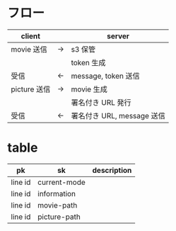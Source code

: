 # フロー

|client||server|
|-|-|-|
|movie 送信|→|s3 保管|
|||token 生成|
|受信|←|message, token 送信|
|picture 送信|→|movie 生成|
|||署名付き URL 発行|
|受信|←|署名付き URL, message 送信|

# table 

|pk|sk|description|
|-|-|-|
|line id|current-mode||
|line id|information||
|line id|movie-path||
|line id|picture-path||
